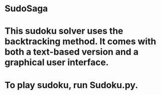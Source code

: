 # SudoSaga
# This sudoku solver uses the backtracking method. It comes with both a text-based version and a graphical user interface.

# To play sudoku, run Sudoku.py.
